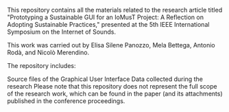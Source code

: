 This repository contains all the materials related to the research article titled "Prototyping a Sustainable GUI for an IoMusT Project: A Reflection on Adopting Sustainable Practices," presented at the 5th IEEE International Symposium on the Internet of Sounds.

This work was carried out by Elisa Silene Panozzo, Mela Bettega, Antonio Rodà, and Nicolò Merendino.

The repository includes:

Source files of the Graphical User Interface
Data collected during the research
Please note that this repository does not represent the full scope of the research work, which can be found in the paper (and its attachments) published in the conference proceedings.
